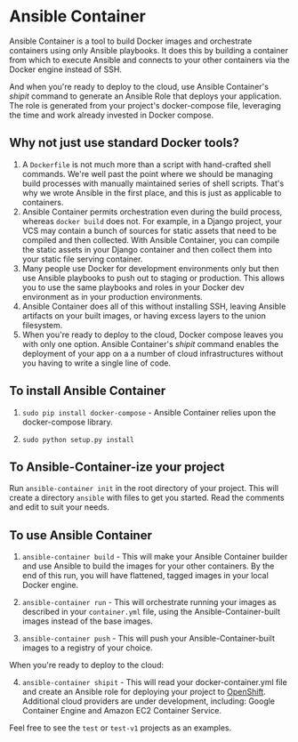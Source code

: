 # Ansible Container

Ansible Container is a tool to build Docker images and orchestrate containers 
using only Ansible playbooks. It does this by building a container from which
to execute Ansible and connects to your other containers via the Docker engine
instead of SSH.

And when you're ready to deploy to the cloud, use Ansible Container's *shipit* 
command to generate an Ansible Role that deploys your application. The role is 
generated from your project's docker-compose file, leveraging the time
and work already invested in Docker compose.

## Why not just use standard Docker tools?

1. A `Dockerfile` is not much more than a script with hand-crafted shell commands. 
We're well past the point where we should be managing build processes
with manually maintained series of shell scripts. That's why we wrote Ansible
in the first place, and this is just as applicable to containers.
2. Ansible Container permits orchestration even during the build process, whereas
`docker build` does not. For example, in a Django project, your VCS may contain
a bunch of sources for static assets that need to be compiled and then 
collected. With Ansible Container, you can compile the static assets in your Django
container and then collect them into your static file serving container.
3. Many people use Docker for development environments only but then use
Ansible playbooks to push out to staging or production. This allows you to use
the same playbooks and roles in your Docker dev environment as in your production
environments.
4. Ansible Container does all of this without installing SSH, leaving Ansible 
artifacts on your built images, or having excess layers to the union filesystem.
5. When you're ready to deploy to the cloud, Docker compose leaves you with only one 
option. Ansible Container's *shipit* command enables the deployment of your app on a 
a number of cloud infrastructures without you having to write a single
line of code.

## To install Ansible Container

1. `sudo pip install docker-compose` - Ansible Container relies upon the docker-compose
library.

2. `sudo python setup.py install` 

## To Ansible-Container-ize your project

Run `ansible-container init` in the root directory of your project. This will create
a directory `ansible` with files to get you started. Read the comments and
edit to suit your needs.

## To use Ansible Container

1. `ansible-container build` - This will make your Ansible Container builder and
use Ansible to build the images for your other containers. By the end of this
run, you will have flattened, tagged images in your local Docker engine.

2. `ansible-container run` - This will orchestrate running your images as described
in your `container.yml` file, using the Ansible-Container-built images instead of
the base images.

3. `ansible-container push` - This will push your Ansible-Container-built images to a
registry of your choice.

When you're ready to deploy to the cloud:

4. `ansible-container shipit` - This will read your docker-container.yml file and create an Ansible
role for deploying your project to [OpenShift](https://www.openshift.org/). Additional cloud providers 
are under development, including: Google Container Engine and Amazon EC2 Container Service.

Feel free to see the `test` or `test-v1` projects as an examples.
